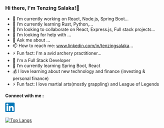 ### Hi there, I'm Tenzing Salaka!👋


- 🔭 I’m currently working on React, Node.js, Spring Boot...
- 🌱 I’m currently learning Rust, Python,...
- 👯 I’m looking to collaborate on React, Express.js, Full stack projects...
- 🤔 I’m looking for help with ...
- 💬 Ask me about ...
- 📫 How to reach me: www.linkedin.com/in/tenzingsalaka...
- ⚡ Fun fact: I'm a avid archery practitioner...
- 🔭 I'm a Full Stack Developer
- 🌱 I’m currently learning Spring Boot, React
- 💰 I love learning about new technology and finance (investing & personal finance)
- ⚡ Fun fact: I love martial arts(mostly grappling) and League of Legends

**Connect with me :**

<a href="https://www.linkedin.com/in/tenzingsalaka/" target="_blank">
  <img align="left" alt="Arjun | LinkedIn" width="30px"  src="https://raw.githubusercontent.com/salakatenzing/salakatenzing/main/linkedin.svg" />
</a><br><br>

  [![Top Langs](https://github-readme-stats.vercel.app/api/top-langs/?username=salakatenzing&layout=compact)](https://github.com/salakatenzing/github-readme-stats)
